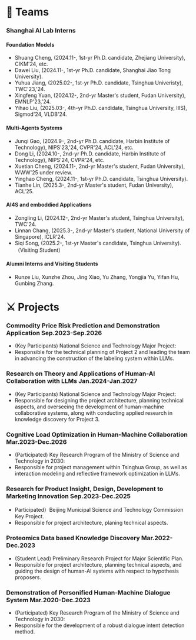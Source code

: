 # 🌃 Teams

### Shanghai AI Lab Interns

#### Foundation Models 
- Shuang Cheng, (2024.11-, 1st-yr Ph.D. candidate, Zhejiang University), CIKM'24, etc. 
- Dawei Liu, (2024.11-, 1st-yr Ph.D. candidate, Shanghai Jiao Tong University). 
- Yuhua Jiang, (2025.02-, 1st-yr Ph.D. candidate, Tsinghua Univeristy), TWC'23,'24. 
- Xingfeng Yuan, (2024.12-, 2nd-yr Master's student, Fudan University), EMNLP'23,'24.
- Yihao Liu, (2025.03-, 4th-yr Ph.D. candidate, Tsinghua University, IIIS), Sigmod'24, VLDB'24.
  
#### Multi-Agents Systems
- Junqi Gao, (2024.9-, 2nd-yr Ph.D. candidate, Harbin Institute of Technology), NIPS'23,'24, CVPR'24, ACL'24, etc.
- Dong Li, (2024.10-, 2nd-yr Ph.D. candidate, Harbin Institute of Technology), NIPS'24, CVPR'24, etc.
- Xuetian Cheng, (2024.11-, 2nd-yr Master's student, Fudan University), WWW'25 under review.
- Yinghao Cheng, (2024.11-, 1st-yr Ph.D. candidate, Tsinghua University).
- Tianhe Lin, (2025.3-, 2nd-yr Master's student, Fudan University), ACL'25.

#### AI4S and emboddied Applications
- Zongling Li, (2024.12-, 2nd-yr Master's student, Tsinghua University), TWC'24.
- Linnan Chang, (2025.3-, 2nd-yr Master's student, National University of Singapore), ICLR'24. 
- Siqi Song, (2025.2-, 1st-yr Master's candidate, Tsinghua University).（Visiting Student）

#### Alumni Interns and Visiting Students
- Runze Liu, Xunzhe Zhou, Jing Xiao, Yu Zhang, Yongjia Yu, Yifan Hu, Gunbing Zhang.

# ⚔ Projects
### Commodity Price Risk Prediction and Demonstration Application **Sep.2023-Sep.2026**
  - (Key Participants)  National Science and Technology Major Project:
  - Responsible for the technical planning of Project 2 and leading the team in advancing the construction of the labeling system within LLMs.

### Research on Theory and Applications of Human-AI Collaboration with LLMs **Jan.2024-Jan.2027**
  - (Key Participants) National Science and Technology Major Project:
  -  Responsible for designing the project architecture, planning technical aspects, and overseeing the development of human-machine collaborative systems, along with conducting applied research in knowledge discovery for Project 3.
    
### Cognitive Load Optimization in Human-Machine Collaboration **Mar.2023-Dec.2026**
  - (Participated) Key Research Program of the Ministry of Science and Technology in 2030:
  - Responsible for project management within Tsinghua Group, as well as interaction modeling and reflective framework optimization in LLMs.

### Research for Product Insight, Design, Development to Marketing Innovation **Sep.2023-Dec.2025**
  - Participated）Beijing Municipal Science and Technology Commission Key Project.
  - Responsible for project architecture, planing technical aspects.

### Proteomics Data based Knowledge Discovery **Mar.2022-Dec.2023** 
  - (Student Lead) Preliminary Research Project for Major Scientific Plan.
  - Responsible for project architecture, planning technical aspects, and guiding the design of human-AI systems with respect to hypothesis proposers.
    
### Demonstration of Personified Human-Machine Dialogue System **Mar.2020-Dec.2023**
  - (Participated) Key Research Program of the Ministry of Science and Technology in 2030: 
  - Responsible for the development of a robust dialogue intent detection method.


<script type='text/javascript' id='clustrmaps' src='//cdn.clustrmaps.com/map_v2.js?cl=ffffff&w=243&t=n&d=ujpjNGmVrdWti53wqBuAxF7eHAjpY90xVVy6lWB7ZdI&co=2d78ad&ct=ffffff&cmo=3acc3a&cmn=ff5353'></script>
